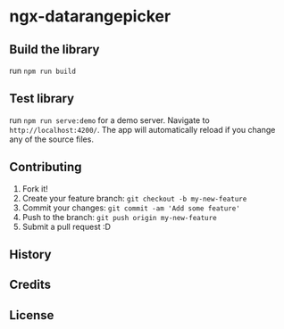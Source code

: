 # ngx-datarangepicker

## Build the library

run `npm run build`

## Test library

run `npm run serve:demo` for a demo server. Navigate to `http://localhost:4200/`. The app will automatically reload if you change any of the source files.


## Contributing

1. Fork it!
2. Create your feature branch: `git checkout -b my-new-feature`
3. Commit your changes: `git commit -am 'Add some feature'`
4. Push to the branch: `git push origin my-new-feature`
5. Submit a pull request :D

## History


## Credits


## License
